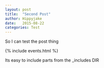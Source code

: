 ```yaml
---
layout: post
title:  "Second Post"
author: Hippyjake
date:   2015-08-22
categories: Test
---
```

So I can test the post thing

{% include events.html %}

Its easy to include parts from the _includes DIR